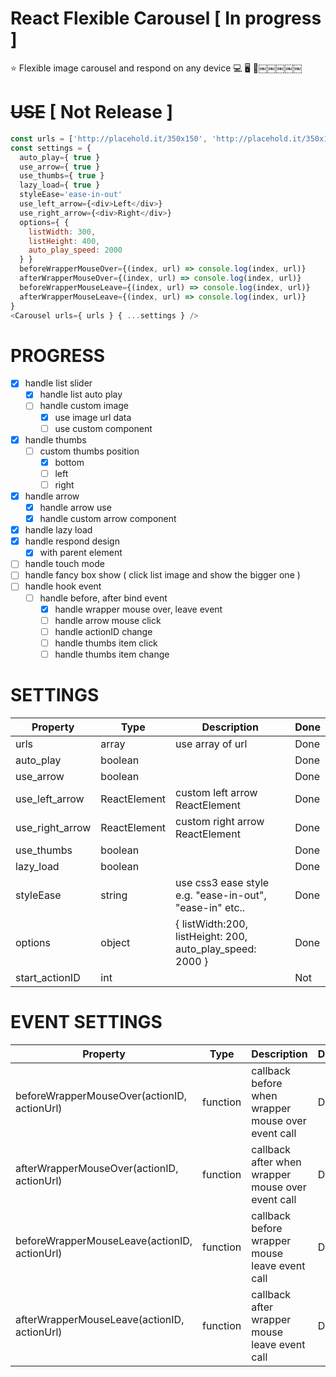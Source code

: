 # React Flexible Carousel [ In progress ]
⭐️  Flexible image carousel and respond on any device 💻  🖥  👀￼￼￼￼￼

# ~~USE~~ [ Not Release ]

```javascript
const urls = ['http://placehold.it/350x150', 'http://placehold.it/350x150', 'http://placehold.it/350x150', 'http://placehold.it/350x150']
const settings = {
  auto_play={ true }
  use_arrow={ true }
  use_thumbs={ true }
  lazy_load={ true }
  styleEase='ease-in-out'
  use_left_arrow={<div>Left</div>}
  use_right_arrow={<div>Right</div>}
  options={ {
    listWidth: 300,
    listHeight: 400,
    auto_play_speed: 2000
  } }
  beforeWrapperMouseOver={(index, url) => console.log(index, url)}
  afterWrapperMouseOver={(index, url) => console.log(index, url)}
  beforeWrapperMouseLeave={(index, url) => console.log(index, url)}
  afterWrapperMouseLeave={(index, url) => console.log(index, url)}
}
<Carousel urls={ urls } { ...settings } />
```

# PROGRESS

- [x] handle list slider
  - [x] handle list auto play
  - [ ] handle custom image
    - [x] use image url data
    - [ ] use custom component
- [x] handle thumbs
  - [ ] custom thumbs position
    - [x] bottom
    - [ ] left
    - [ ] right
- [x] handle arrow
  - [x] handle arrow use
  - [x] handle custom arrow component
- [x] handle lazy load
- [x] handle respond design
  - [x] with parent element
- [ ] handle touch mode
- [ ] handle fancy box show ( click list image and show the bigger one )
- [ ] handle hook event
  - [ ] handle before, after bind event
    - [x] handle wrapper mouse over, leave event
    - [ ] handle arrow mouse click
    - [ ] handle actionID change
    - [ ] handle thumbs item click
    - [ ] handle thumbs item change

# SETTINGS

|    Property    | Type |          Description          | Done |
| -------------  | ---- |          -----------          | ------- |
|urls|array|use array of url|Done|
|auto_play|boolean||Done|
|use_arrow|boolean||Done|
|use_left_arrow|ReactElement|custom left arrow ReactElement|Done|
|use_right_arrow|ReactElement|custom right arrow ReactElement|Done|
|use_thumbs|boolean||Done|
|lazy_load|boolean||Done|
|styleEase|string|use css3 ease style e.g. "ease-in-out", "ease-in" etc..|Done|
|options|object|{ listWidth:200, listHeight: 200, auto_play_speed: 2000 }|Done|
|start_actionID|int||Not|

# EVENT SETTINGS
|    Property    | Type |          Description          | Done |
| -------------  | ---- |          -----------          | ------- |
|beforeWrapperMouseOver(actionID, actionUrl)|function|callback before when wrapper mouse over event call|Done|
|afterWrapperMouseOver(actionID, actionUrl)|function|callback after when wrapper mouse over event call|Done|
|beforeWrapperMouseLeave(actionID, actionUrl)|function|callback before wrapper mouse leave event call|Done|
|afterWrapperMouseLeave(actionID, actionUrl)|function|callback after wrapper mouse leave event call|Done|
